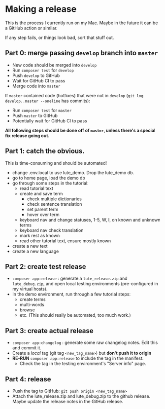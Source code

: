# Making a release

This is the process I currently run on my Mac.  Maybe in the future it can be a GitHub action or similar.

If any step fails, or things look bad, sort that stuff out.

## Part 0: merge passing `develop` branch into `master`

* New code should be merged into `develop`
* Run `composer test` for `develop`
* Push `develop` to GitHub
* Wait for GitHub CI to pass
* Merge code into `master`

If `master` contained code (hotfixes) that were not in `develop` (`git log develop..master --oneline` has commits):

* Run `composer test` for `master`
* Push `master` to GitHub
* Potentially wait for GitHub CI to pass


**All following steps should be done off of `master`, unless there's a special fix release going out.**


## Part 1: catch the obvious.

This is time-consuming and should be automated!

* change .env.local to use lute_demo.  Drop the lute_demo db.
* go to home page, load the demo db
* go through some steps in the tutorial:
  * read tutorial text
  * create and save term
    * check multiple dictionaries
    * check sentence translation
    * set parent term
    * hover over term
  * keyboard nav and change statuses, 1-5, W, I, on known and unknown terms
  * keyboard nav check translation
  * mark rest as known
  * read other tutorial text, ensure mostly known
* create a new text
* create a new language

## Part 2: create test release

* `composer app:release` : generate a `lute_release.zip` and `lute_debug.zip`, and open local testing environments (pre-configured in my virtual hosts).
* In the demo environment, run through a few tutorial steps:
  * create terms
  * multi-words
  * browse
  * etc.  (This should really be automated, too much work.)

## Part 3: create actual release

* `composer app:changelog` : generate some raw changelog notes.  Edit this and commit it.
* Create a _local_ tag (git tag `<new_tag_name>`) but **don't push it to origin**
* **RE-RUN** `composer app:release` to include the tag in the manifest.
  * Check the tag in the testing environment's "Server info" page.

## Part 4: release

* Push the tag to GitHub: `git push origin <new_tag_name>`
* Attach the lute_release.zip and lute_debug.zip to the github release.  Maybe update the release notes in the GitHub release.
